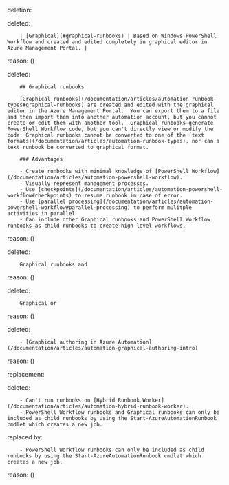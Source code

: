 deletion:

deleted:

		| [Graphical](#graphical-runbooks) | Based on Windows PowerShell Workflow and created and edited completely in graphical editor in Azure Management Portal. |

reason: ()

deleted:

		## Graphical runbooks
		
		[Graphical runbooks](/documentation/articles/automation-runbook-types#graphical-runbooks) are created and edited with the graphical editor in the Azure Management Portal.  You can export them to a file and then import them into another automation account, but you cannot create or edit them with another tool.  Graphical runbooks generate PowerShell Workflow code, but you can't directly view or modify the code. Graphical runbooks cannot be converted to one of the [text formats](/documentation/articles/automation-runbook-types), nor can a text runbook be converted to graphical format.
		
		### Advantages
		
		- Create runbooks with minimal knowledge of [PowerShell Workflow](/documentation/articles/automation-powershell-workflow).
		- Visually represent management processes.
		- Use [checkpoints](/documentation/articles/automation-powershell-workflow#checkpoints) to resume runbook in case of error.
		- Use [parallel processing](/documentation/articles/automation-powershell-workflow#parallel-processing) to perform mulitple activities in parallel.
		- Can include other Graphical runbooks and PowerShell Workflow runbooks as child runbooks to create high level workflows.

reason: ()

deleted:

		Graphical runbooks and

reason: ()

deleted:

		Graphical or

reason: ()

deleted:

		- [Graphical authoring in Azure Automation](/documentation/articles/automation-graphical-authoring-intro)

reason: ()

replacement:

deleted:

		- Can't run runbooks on [Hybrid Runbook Worker](/documentation/articles/automation-hybrid-runbook-worker).
		- PowerShell Workflow runbooks and Graphical runbooks can only be included as child runbooks by using the Start-AzureAutomationRunbook cmdlet which creates a new job.

replaced by:

		- PowerShell Workflow runbooks can only be included as child runbooks by using the Start-AzureAutomationRunbook cmdlet which creates a new job.

reason: ()

